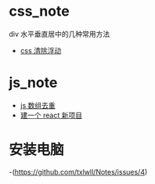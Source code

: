 # css_note
div 水平垂直居中的几种常用方法

- [css 清除浮动](https://github.com/txlwll/css_note/issues/1)
# js_note
- [js 数组去重](https://github.com/txlwll/blog/issues/2)
- [建一个 react 新项目](https://github.com/txlwll/blog/issues/3)

# 安装电脑
-(https://github.com/txlwll/Notes/issues/4)
